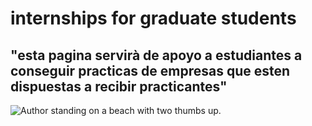 <h1>internships for graduate students</h1>
<h2> "esta pagina servirà de apoyo a estudiantes a conseguir practicas de empresas que esten dispuestas a recibir practicantes"</h2>
<p> <img src="https://www.qburst.com/images/responsive/company/career/workCulture.png" alt="Author standing on a beach with two thumbs up."</p>
